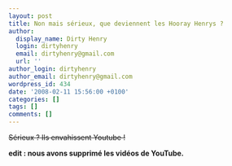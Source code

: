 ```yaml
---
layout: post
title: Non mais sérieux, que deviennent les Hooray Henrys ?
author:
  display_name: Dirty Henry
  login: dirtyhenry
  email: dirtyhenry@gmail.com
  url: ''
author_login: dirtyhenry
author_email: dirtyhenry@gmail.com
wordpress_id: 434
date: '2008-02-11 15:56:00 +0100'
categories: []
tags: []
comments: []
---
```

<strike>Sérieux ? Ils envahissent Youtube !</strike>

__edit : nous avons supprimé les vidéos de YouTube.__
